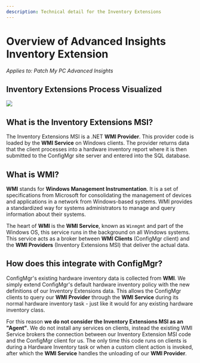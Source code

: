 ```yaml
---
description: Technical detail for the Inventory Extensions
---
```


# Overview of Advanced Insights Inventory Extension

_Applies to: Patch My PC Advanced Insights_

## Inventory Extensions Process Visualized

![](/_images/WMI-%281%29.png-"" "")

## What is the Inventory Extensions MSI?

The Inventory Extensions MSI is a .NET **WMI Provider**. This provider code is loaded by the **WMI Service** on Windows clients. The provider returns data that the client processes into a hardware inventory report where it is then submitted to the ConfigMgr site server and entered into the SQL database.

## What is WMI?

**WMI** stands for **Windows Management Instrumentation**. It is a set of specifications from Microsoft for consolidating the management of devices and applications in a network from Windows-based systems. WMI provides a standardized way for systems administrators to manage and query information about their systems.

The heart of **WMI** is the **WMI Service**, known as `Winmgmt` and part of the Windows OS, this service runs in the background on all Windows systems. This service acts as a broker between **WMI Clients** (ConfigMgr client) and the **WMI Providers** (Inventory Extensions MSI) that deliver the actual data.

## How does this integrate with ConfigMgr?

ConfigMgr's existing hardware inventory data is collected from **WMI**. We simply extend ConfigMgr's default hardware inventory policy with the new definitions of our Inventory Extensions data. This allows the ConfigMgr clients to query our **WMI Provider** through the **WMI Service** during its normal hardware inventory task - just like it would for any existing hardware inventory class.

For this reason **we do not consider the Inventory Extensions MSI as an "Agent"**. We do not install any services on clients, instead the existing WMI Service brokers the connection between our Inventory Extension MSI code and the ConfigMgr client for us. The only time this code runs on clients is during a Hardware Inventory task or when a custom client action is invoked, after which the **WMI Service** handles the unloading of our **WMI Provider**.


